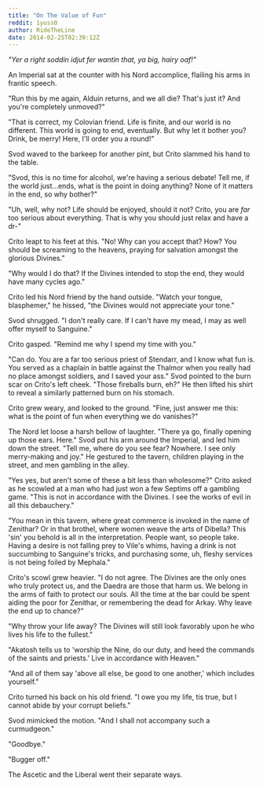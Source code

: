 ```yaml
---
title: "On The Value of Fun"
reddit: 1yuss0
author: RideTheLine
date: 2014-02-25T02:39:12Z
---
```


*"Yer a right soddin idjut fer wantin that, ya big, hairy oaf!"*  

An Imperial sat at the counter with his Nord accomplice, flailing his arms in frantic speech.  

"Run this by me again, Alduin returns, and we all die? That's just it? And you're completely unmoved?"  

"That is correct, my Colovian friend. Life is finite, and our world is no different. This world is going to end, eventually. But why let it bother you? Drink, be merry! Here, I'll order you a round!"  

Svod waved to the barkeep for another pint, but Crito slammed his hand to the table.  

"Svod, this is no time for alcohol, we're having a serious debate! Tell me, if the world just...ends, what is the point in doing anything? None of it matters in the end, so why bother?"  

"Uh, well, why not? Life should be enjoyed, should it not? Crito, you are *far* too serious about everything. That is why you should just relax and have a dr-"  

Crito leapt to his feet at this. "No! Why can you accept that? How? You should be screaming to the heavens, praying for salvation amongst the glorious Divines."  

"Why would I do that? If the Divines intended to stop the end, they would have many cycles ago."  

Crito led his Nord friend by the hand outside. "Watch your tongue, blasphemer," he hissed, "the Divines would not appreciate your tone."  

Svod shrugged. "I don't really care. If I can't have my mead, I may as well offer myself to Sanguine."  

Crito gasped. "Remind me why I spend my time with you."  

"Can do. You are a far too serious priest of Stendarr, and I know what fun is. You served as a chaplain in battle against the Thalmor when you really had no place amongst soldiers, and I saved your ass." Svod pointed to the burn scar on Crito's left cheek. "Those fireballs burn, eh?" He then lifted his shirt to reveal a similarly patterned burn on his stomach.  

Crito grew weary, and looked to the ground. "Fine, just answer me this: what is the point of fun when everything we do vanishes?"  

The Nord let loose a harsh bellow of laughter. "There ya go, finally opening up those ears. Here." Svod put his arm around the Imperial, and led him down the street. "Tell me, where do you see fear? Nowhere. I see only merry-making and joy." He gestured to the tavern, children playing in the street, and men gambling in the alley.  

"Yes yes, but aren't some of these a bit less than wholesome?" Crito asked as he scowled at a man who had just won a few Septims off a gambling game. "This is not in accordance with the Divines. I see the works of evil in all this debauchery."  

"You mean in this tavern, where great commerce is invoked in the name of Zenithar? Or in that brothel, where women weave the arts of Dibella? This 'sin' you behold is all in the interpretation. People want, so people take. Having a desire is not falling prey to Vile's whims, having a drink is not succumbing to Sanguine's tricks, and purchasing some, uh, fleshy services is not being foiled by Mephala."  

Crito's scowl grew heavier. "I do not agree. The Divines are the only ones who truly protect us, and the Daedra are those that harm us. We belong in the arms of faith to protect our souls. All the time at the bar could be spent aiding the poor for Zenithar, or remembering the dead for Arkay. Why leave the end up to chance?"  

"Why throw your life away? The Divines will still look favorably upon he who lives his life to the fullest."  

"Akatosh tells us to 'worship the Nine, do our duty, and heed the commands of the saints and priests.' Live in accordance with Heaven."  

"And all of them say 'above all else, be good to one another,' which includes yourself."  

Crito turned his back on his old friend. "I owe you my life, tis true, but I cannot abide by your corrupt beliefs."  

Svod mimicked the motion. "And I shall not accompany such a curmudgeon."  

"Goodbye."

"Bugger off."

The Ascetic and the Liberal went their separate ways.
